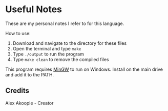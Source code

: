 # Useful Notes

These are my personal notes I refer to for this language.

How to use:
1. Download and navigate to the directory for these files
2. Open the terminal and type `make`
3. Type `./output` to run the program
4. Type `make clean` to remove the compiled files

This program requires [MinGW](https://nuwen.net/mingw.html "Download MinGW from https://nuwen.net") to run on Windows. Install on the main drive and add it to the PATH.

## Credits

Alex Akoopie - Creator